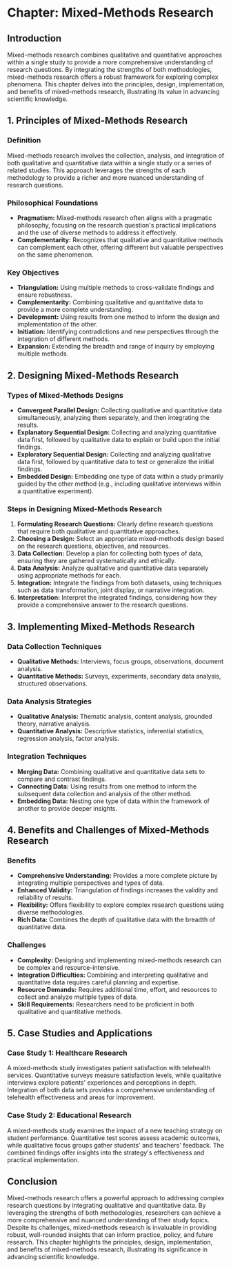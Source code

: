 # Chapter: Mixed-Methods Research

## Introduction
Mixed-methods research combines qualitative and quantitative approaches within a single study to provide a more comprehensive understanding of research questions. By integrating the strengths of both methodologies, mixed-methods research offers a robust framework for exploring complex phenomena. This chapter delves into the principles, design, implementation, and benefits of mixed-methods research, illustrating its value in advancing scientific knowledge.

## 1. Principles of Mixed-Methods Research

### Definition
Mixed-methods research involves the collection, analysis, and integration of both qualitative and quantitative data within a single study or a series of related studies. This approach leverages the strengths of each methodology to provide a richer and more nuanced understanding of research questions.

### Philosophical Foundations
- **Pragmatism:** Mixed-methods research often aligns with a pragmatic philosophy, focusing on the research question's practical implications and the use of diverse methods to address it effectively.
- **Complementarity:** Recognizes that qualitative and quantitative methods can complement each other, offering different but valuable perspectives on the same phenomenon.

### Key Objectives
- **Triangulation:** Using multiple methods to cross-validate findings and ensure robustness.
- **Complementarity:** Combining qualitative and quantitative data to provide a more complete understanding.
- **Development:** Using results from one method to inform the design and implementation of the other.
- **Initiation:** Identifying contradictions and new perspectives through the integration of different methods.
- **Expansion:** Extending the breadth and range of inquiry by employing multiple methods.

## 2. Designing Mixed-Methods Research

### Types of Mixed-Methods Designs
- **Convergent Parallel Design:** Collecting qualitative and quantitative data simultaneously, analyzing them separately, and then integrating the results.
- **Explanatory Sequential Design:** Collecting and analyzing quantitative data first, followed by qualitative data to explain or build upon the initial findings.
- **Exploratory Sequential Design:** Collecting and analyzing qualitative data first, followed by quantitative data to test or generalize the initial findings.
- **Embedded Design:** Embedding one type of data within a study primarily guided by the other method (e.g., including qualitative interviews within a quantitative experiment).

### Steps in Designing Mixed-Methods Research
1. **Formulating Research Questions:** Clearly define research questions that require both qualitative and quantitative approaches.
2. **Choosing a Design:** Select an appropriate mixed-methods design based on the research questions, objectives, and resources.
3. **Data Collection:** Develop a plan for collecting both types of data, ensuring they are gathered systematically and ethically.
4. **Data Analysis:** Analyze qualitative and quantitative data separately using appropriate methods for each.
5. **Integration:** Integrate the findings from both datasets, using techniques such as data transformation, joint display, or narrative integration.
6. **Interpretation:** Interpret the integrated findings, considering how they provide a comprehensive answer to the research questions.

## 3. Implementing Mixed-Methods Research

### Data Collection Techniques
- **Qualitative Methods:** Interviews, focus groups, observations, document analysis.
- **Quantitative Methods:** Surveys, experiments, secondary data analysis, structured observations.

### Data Analysis Strategies
- **Qualitative Analysis:** Thematic analysis, content analysis, grounded theory, narrative analysis.
- **Quantitative Analysis:** Descriptive statistics, inferential statistics, regression analysis, factor analysis.

### Integration Techniques
- **Merging Data:** Combining qualitative and quantitative data sets to compare and contrast findings.
- **Connecting Data:** Using results from one method to inform the subsequent data collection and analysis of the other method.
- **Embedding Data:** Nesting one type of data within the framework of another to provide deeper insights.

## 4. Benefits and Challenges of Mixed-Methods Research

### Benefits
- **Comprehensive Understanding:** Provides a more complete picture by integrating multiple perspectives and types of data.
- **Enhanced Validity:** Triangulation of findings increases the validity and reliability of results.
- **Flexibility:** Offers flexibility to explore complex research questions using diverse methodologies.
- **Rich Data:** Combines the depth of qualitative data with the breadth of quantitative data.

### Challenges
- **Complexity:** Designing and implementing mixed-methods research can be complex and resource-intensive.
- **Integration Difficulties:** Combining and interpreting qualitative and quantitative data requires careful planning and expertise.
- **Resource Demands:** Requires additional time, effort, and resources to collect and analyze multiple types of data.
- **Skill Requirements:** Researchers need to be proficient in both qualitative and quantitative methods.

## 5. Case Studies and Applications

### Case Study 1: Healthcare Research
A mixed-methods study investigates patient satisfaction with telehealth services. Quantitative surveys measure satisfaction levels, while qualitative interviews explore patients' experiences and perceptions in depth. Integration of both data sets provides a comprehensive understanding of telehealth effectiveness and areas for improvement.

### Case Study 2: Educational Research
A mixed-methods study examines the impact of a new teaching strategy on student performance. Quantitative test scores assess academic outcomes, while qualitative focus groups gather students' and teachers' feedback. The combined findings offer insights into the strategy's effectiveness and practical implementation.

## Conclusion
Mixed-methods research offers a powerful approach to addressing complex research questions by integrating qualitative and quantitative data. By leveraging the strengths of both methodologies, researchers can achieve a more comprehensive and nuanced understanding of their study topics. Despite its challenges, mixed-methods research is invaluable in providing robust, well-rounded insights that can inform practice, policy, and future research. This chapter highlights the principles, design, implementation, and benefits of mixed-methods research, illustrating its significance in advancing scientific knowledge.

